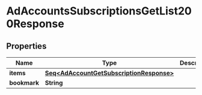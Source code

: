 

# AdAccountsSubscriptionsGetList200Response


## Properties

Name | Type | Description | Notes
------------ | ------------- | ------------- | -------------
**items** | [**Seq&lt;AdAccountGetSubscriptionResponse&gt;**](AdAccountGetSubscriptionResponse.md) |  | 
**bookmark** | **String** |  |  [optional]



